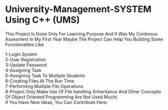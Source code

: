 # University-Management-SYSTEM Using C++ (UMS)

This Project Is Done Only For Learning Purpose And It Was My Continous Assesment In My First Year Maybe The Project Can Help You Building Some Functionalites Like<br>

1-Login System<br>
2-User Registration <br>
3-Update Password<br>
4-Assigning Task <br>
5-Assigning Task To Multiple Students<br>
6-Creating Files At The Run Time<br>
7-Performing Multiple File Operations<br>
8-Project Only Make Use Of File handling (Inheritance And Other Concepts Of Object Oriented Programming Are Not Used Much)<br>
If You Have New Ideas, You Can Contribute Here.
